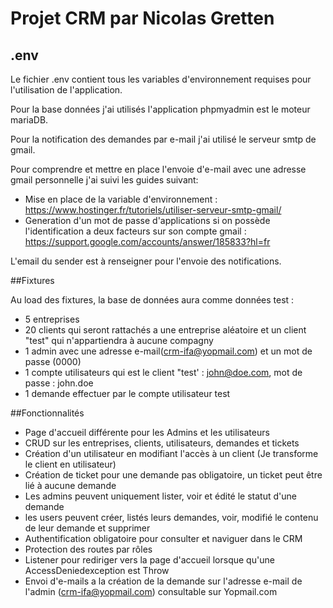 # Projet CRM par Nicolas Gretten

## .env 
Le fichier .env contient tous les variables d'environnement requises pour l'utilisation de l'application.

Pour la base données j'ai utilisés l'application phpmyadmin est le moteur mariaDB.

Pour la notification des demandes par e-mail j'ai utilisé le serveur smtp de gmail.

Pour comprendre et mettre en place l'envoie d'e-mail avec une adresse gmail personnelle j'ai suivi les guides suivant:

- Mise en place de la variable d'environnement : https://www.hostinger.fr/tutoriels/utiliser-serveur-smtp-gmail/
- Generation d'un mot de passe d'applications si on possède l'identification a deux facteurs sur son compte gmail : https://support.google.com/accounts/answer/185833?hl=fr

L'email du sender est à renseigner pour l'envoie des notifications.

##Fixtures

Au load des fixtures, la base de données aura comme données test : 
- 5 entreprises 
- 20 clients qui seront rattachés a une entreprise aléatoire et un client "test" qui n'appartiendra à aucune compagny
- 1 admin avec une adresse e-mail(crm-ifa@yopmail.com) et un mot de passe (0000)
- 1 compte utilisateurs qui est le client "test' : john@doe.com, mot de passe : john.doe
- 1 demande effectuer par le compte utilisateur test

##Fonctionnalités

- Page d'accueil différente pour les Admins et les utilisateurs
- CRUD sur les entreprises, clients, utilisateurs, demandes et tickets
- Création d'un utilisateur en modifiant l'accès à un client (Je transforme le client en utilisateur)
- Création de ticket pour une demande pas obligatoire, un ticket peut être lié à aucune demande
- Les admins peuvent uniquement lister, voir et édité le statut d'une demande
- les users peuvent créer, listés leurs demandes, voir, modifié le contenu de leur demande et supprimer
- Authentification obligatoire pour consulter et naviguer dans le CRM  
- Protection des routes par rôles 
- Listener pour rediriger vers la page d'accueil lorsque qu'une AccessDeniedexception est Throw
- Envoi d'e-mails a la création de la demande sur l'adresse e-mail de l'admin (crm-ifa@yopmail.com) consultable sur Yopmail.com